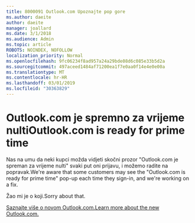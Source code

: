 ```yaml
---
title: 8000091 Outlook.com Upoznajte pop gore
ms.author: daeite
author: daeite
manager: joallard
ms.date: 3/1/2018
ms.audience: Admin
ms.topic: article
ROBOTS: NOINDEX, NOFOLLOW
localization_priority: Normal
ms.openlocfilehash: 9fc06234f8ad957a24a29bde08d6c085e33b5d2a
ms.sourcegitcommit: 497aceed1484af71200ea1f7e0aa0f14e4e0e00a
ms.translationtype: MT
ms.contentlocale: hr-HR
ms.lasthandoff: 03/01/2019
ms.locfileid: "30363829"
---
```

# <a name="outlookcom-is-ready-for-prime-time"></a><span data-ttu-id="04c40-102">Outlook.com je spremno za vrijeme nulti</span><span class="sxs-lookup"><span data-stu-id="04c40-102">Outlook.com is ready for prime time</span></span>

<span data-ttu-id="04c40-103">Nas na umu da neki kupci možda vidjeti skočni prozor "Outlook.com je spreman za vrijeme nulti" svaki put oni prijavu, i možemo radite na popravak.</span><span class="sxs-lookup"><span data-stu-id="04c40-103">We're aware that some customers may see the "Outlook.com is ready for prime time" pop-up each time they sign-in, and we're working on a fix.</span></span>

<span data-ttu-id="04c40-104">Žao mi je o koji.</span><span class="sxs-lookup"><span data-stu-id="04c40-104">Sorry about that.</span></span>

[<span data-ttu-id="04c40-105">Saznajte više o novom Outlook.com.</span><span class="sxs-lookup"><span data-stu-id="04c40-105">Learn more about the new Outlook.com.</span></span>](https://go.microsoft.com/fwlink/p/?linkid=2001300)